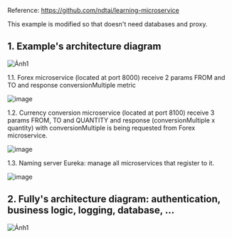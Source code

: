 Reference: https://github.com/ndtai/learning-microservice

This example is modified so that doesn't need databases and proxy.

## 1. Example's architecture diagram

![Ảnh1](https://user-images.githubusercontent.com/43202025/96558614-222bb580-12e6-11eb-92d1-c34aab17c7e2.png)

1.1. Forex microservice (located at port 8000) receive  2 params FROM and TO and response conversionMultiple metric

![image](https://user-images.githubusercontent.com/43202025/96559303-0e348380-12e7-11eb-8723-4d6c4ff62652.png)

1.2. Currency conversion microservice (located at port 8100) receive 3 params FROM, TO and QUANTITY and response (conversionMultiple x quantity) with conversionMultiple is being requested from Forex microservice.

![image](https://user-images.githubusercontent.com/43202025/96559650-869b4480-12e7-11eb-992d-f4c2c13fc61c.png)

1.3. Naming server Eureka: manage all microservices that register to it.

![image](https://user-images.githubusercontent.com/43202025/96559938-d974fc00-12e7-11eb-9c65-af2090de2d7b.png)

## 2. Fully's architecture diagram: authentication, business logic, logging, database, ...

![Ảnh1](https://user-images.githubusercontent.com/43202025/97383719-d1791580-1900-11eb-9772-efd918fc59cf.png)

